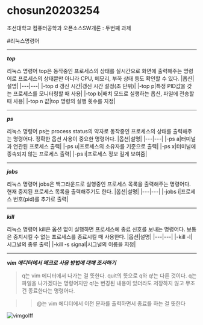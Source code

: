 # chosun20203254
조선대학교 컴퓨터공학과 오픈소스SW개론 : 두번째 과제

#리눅스명령어

***
***top***

리눅스 명령어 top은 동작중인 프로세스의 상태를 실시간으로 화면에 출력해주는 명령어로 프로세스의 상태뿐만 아니라 CPU, 메모리, 부하 상태 등도 확인할 수 있다.
|옵션|설명|
|---|---|
|-top d 갱신 시간|갱신 시간 설정(초 단위)|
|-top p|특정 PID값을 갖는 프로세스를 모니터링할 때 사용|
|-top b|배치 모드로 실행하는 옵션, 파일에 전송할 때 사용|
|-top n 값|top 명령의 실행 횟수를 지정|
***
***ps***

리눅스 명령어 ps는 process status의 약자로 동작중인 프로세스의 상태를 출력해주는 명령어다. 정확한 옵션 사용이 중요한 명령어다.
|옵션|설명|
|---|---|
|-ps a|터미널과 연관된 프로세스 출력|
|-ps u|프로세스의 소유자를 기준으로 출력|
|-ps x|터미널에 종속되지 않는 프로세스 출력|
|-ps i|프로세스 정보 길게 보여줌|
***
***jobs***

리눅스 명령어 jobs은 백그라운드로 실행중인 프로세스 목록을 출력해주는 명령어다. 현재 중지된 프로세스 목록을 출력해주기도 한다.
|옵션|설명|
|---|---|
|-jobs i|프로세스 번호(pid)를 추가로 출력|
***
***kill***

리눅스 명령어 kill은 옵션 없이 실행하면 프로세스에 종료 신호를 보내는 명령어다. 보통은 중지시킬 수 없는 프로세스를 종료시킬 때 사용한다.
|옵션|설명|
|---|---|
|-kill -l|시그널의 종류 출력|
|-kill -s signal|시그널의 이름을 지정|
***

***vim 에디터에서 매크로 사용 방법에 대해 조사하기***

> q는 vim 에디터에서 나가는 걸 뜻한다. quit의 뜻으로 q와 q!는 다른 것이다. q는 파일을 나가겠다는 명령어지만 q!는 변경된 내용이 있더라도 저장하지 않고 무조건 종료한다는 명령어다.

>> @는 vim 에디터에서 이전 문자를 출력하면서 종료를 하는 걸 뜻한다

![vimgolff](https://user-images.githubusercontent.com/106863241/171995185-8e2b9998-8728-4b59-a30b-42f6b613cfca.png)
